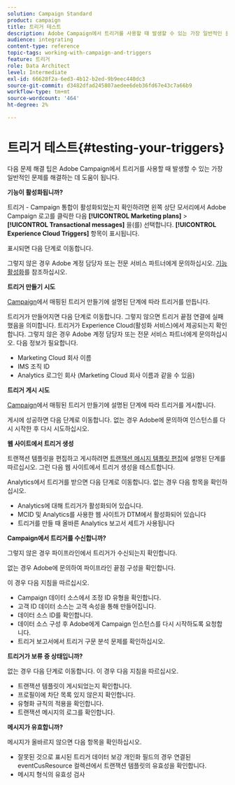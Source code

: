 ```yaml
---
solution: Campaign Standard
product: campaign
title: 트리거 테스트
description: Adobe Campaign에서 트리거를 사용할 때 발생할 수 있는 가장 일반적인 문제를 해결하는 데 도움이 되는 문제 해결 팁을 알아봅니다.
audience: integrating
content-type: reference
topic-tags: working-with-campaign-and-triggers
feature: 트리거
role: Data Architect
level: Intermediate
exl-id: 66628f2a-6ed3-4b12-b2ed-9b9eec440dc3
source-git-commit: d3482dfad245807aedee6deb36fd67e43c7a66b9
workflow-type: tm+mt
source-wordcount: '464'
ht-degree: 2%

---
```


# 트리거 테스트{#testing-your-triggers}

다음 문제 해결 팁은 Adobe Campaign에서 트리거를 사용할 때 발생할 수 있는 가장 일반적인 문제를 해결하는 데 도움이 됩니다.

**기능이 활성화됩니까?**

트리거 - Campaign 통합이 활성화되었는지 확인하려면 왼쪽 상단 모서리에서 Adobe Campaign 로고를 클릭한 다음 **[!UICONTROL Marketing plans]** > **[!UICONTROL Transactional messages]** 을(를) 선택합니다. **[!UICONTROL Experience Cloud Triggers]** 항목이 표시됩니다.

표시되면 다음 단계로 이동합니다.

그렇지 않은 경우 Adobe 계정 담당자 또는 전문 서비스 파트너에게 문의하십시오. [기능 활성화](../../integrating/using/configuring-triggers-in-experience-cloud.md#activating-the-functionality)를 참조하십시오.

**트리거 만들기 시도**

[Campaign](../../integrating/using/using-triggers-in-campaign.md#creating-a-mapped-trigger-in-campaign)에서 매핑된 트리거 만들기에 설명된 단계에 따라 트리거를 만듭니다.

트리거가 만들어지면 다음 단계로 이동합니다. 그렇지 않으면 트리거 끝점 연결에 실패했음을 의미합니다. 트리거가 Experience Cloud(활성화 서비스)에서 제공되는지 확인합니다. 그렇지 않은 경우 Adobe 계정 담당자 또는 전문 서비스 파트너에게 문의하십시오. 다음 정보가 필요합니다.

* Marketing Cloud 회사 이름
* IMS 조직 ID
* Analytics 로그인 회사 (Marketing Cloud 회사 이름과 같을 수 있음)

**트리거 게시 시도**

[Campaign](../../integrating/using/using-triggers-in-campaign.md#creating-a-mapped-trigger-in-campaign)에서 매핑된 트리거 만들기에 설명된 단계에 따라 트리거를 게시합니다.

게시에 성공하면 다음 단계로 이동합니다. 없는 경우 Adobe에 문의하여 인스턴스를 다시 시작한 후 다시 시도하십시오.

**웹 사이트에서 트리거 생성**

트랜잭션 템플릿을 편집하고 게시하려면 [트랜잭션 메시지 템플릿 편집](../../integrating/using/using-triggers-in-campaign.md#editing-the-transactional-message-template)에 설명된 단계를 따르십시오. 그런 다음 웹 사이트에서 트리거 생성을 테스트합니다.

Analytics에서 트리거를 받으면 다음 단계로 이동합니다. 없는 경우 다음 항목을 확인하십시오.

* Analytics에 대해 트리거가 활성화되어 있습니다.
* MCID 및 Analytics를 사용한 웹 사이트가 DTM에서 활성화되어 있습니다
* 트리거를 만들 때 올바른 Analytics 보고서 세트가 사용됩니다

**Campaign에서 트리거를 수신합니까?**

그렇지 않은 경우 파이프라인에서 트리거가 수신되는지 확인합니다.

없는 경우 Adobe에 문의하여 파이프라인 끝점 구성을 확인합니다.

이 경우 다음 지침을 따르십시오.

* Campaign 데이터 소스에서 조정 ID 유형을 확인합니다.
* 고객 ID 데이터 소스는 고객 속성을 통해 만들어집니다.
* 데이터 소스 ID를 확인합니다.
* 데이터 소스 구성 후 Adobe에게 Campaign 인스턴스를 다시 시작하도록 요청합니다.
* 트리거 보고서에서 트리거 구문 분석 문제를 확인하십시오.

**트리거가 보류 중 상태입니까?**

없는 경우 다음 단계로 이동합니다. 이 경우 다음 지침을 따르십시오.

* 트랜잭션 템플릿이 게시되었는지 확인합니다.
* 프로필이에 차단 목록 있지 않은지 확인합니다.
* 유형화 규칙의 적용을 확인합니다.
* 트랜잭션 메시지의 로그를 확인합니다.

**메시지가 유효합니까?**

메시지가 올바르지 않으면 다음 항목을 확인하십시오.

* 잘못된 것으로 표시된 트리거 데이터 보강 개인화 필드의 경우 연결된 eventCusResource 컬렉션에서 트랜잭션 템플릿의 유효성을 확인합니다.
* 메시지 형식의 유효성 검사
